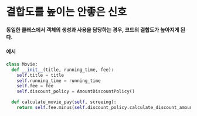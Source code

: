 # 결합도를 높이는 안좋은 신호
#### 동일한 클래스에서 객체의 생성과 사용을 담당하는 경우, 코드의 결합도가 높아지게 된다.
#### 예시
```python
class Movie:
  def __init__(title, running_time, fee):
    self.title = title
    self.running_time = running_time
    self.fee = fee
    self.discount_policy = AmountDiscountPolicy()

  def calculate_movie_pay(self, screeing):
    return self.fee.minus(self.discount_policy.calculate_discount_amount(screeing))
```
